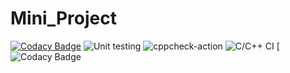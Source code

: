 # Mini_Project

[![Codacy Badge](https://app.codacy.com/project/badge/Grade/c8fda7ebd0c64343935d21413c4114e3)](https://www.codacy.com/gh/pavanyadav007/Mini_Project/dashboard?utm_source=github.com&amp;utm_medium=referral&amp;utm_content=pavanyadav007/Mini_Project&amp;utm_campaign=Badge_Grade)
![Unit testing](https://github.com/99002510/Genesis/workflows/Unit%20testing/badge.svg)
![cppcheck-action](https://github.com/padmavathi776/project/actions/workflows/cppcheck.yml/badge.svg)
![C/C++ CI](https://github.com/99002510/Genesis/workflows/C/C++%20CI/badge.svg)
[![Codacy Badge](https://www.code-inspector.com/project/21336/score/svg)

 
